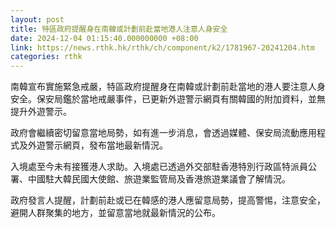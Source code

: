 ```yaml
---
layout: post
title: 特區政府提醒身在南韓或計劃前赴當地港人注意人身安全
date: 2024-12-04 01:15:40.000000000 +08:00
link: https://news.rthk.hk/rthk/ch/component/k2/1781967-20241204.htm
categories: rthk
---
```


南韓宣布實施緊急戒嚴，特區政府提醒身在南韓或計劃前赴當地的港人要注意人身安全。保安局鑑於當地戒嚴事件，已更新外遊警示網頁有關韓國的附加資料，並無提升外遊警示。

政府會繼續密切留意當地局勢，如有進一步消息，會透過媒體、保安局流動應用程式及外遊警示網頁，發布當地最新情況。

入境處至今未有接獲港人求助。入境處已透過外交部駐香港特別行政區特派員公署、中國駐大韓民國大使館、旅遊業監管局及香港旅遊業議會了解情況。

政府發言人提醒，計劃前赴或已在韓感的港人應留意局勢，提高警惕，注意安全，避開人群聚集的地方，並留意當地就最新情況的公布。
